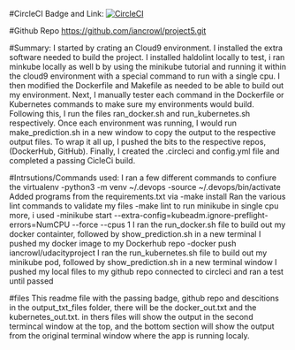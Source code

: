 #CircleCI Badge and Link:
[![CircleCI](https://circleci.com/gh/iancrowl/project5.svg?style=svg)](https://app.circleci.com/pipelines/github/iancrowl/project5/5/workflows/31d851d8-08ba-469a-bf69-0997e8baf940)


#Github Repo
https://github.com/iancrowl/project5.git

#Summary:
I started by crating an Cloud9 environment. I installed the extra software needed to build the project. I installed haldolint locally to test, i ran minkube locally as well b
by using the minikube tutorial and running it within the cloud9 environment with a special command to run with a single cpu. I then modified the Dockerfile and Makefile as needed to be able to 
build out my environment.  Next, I manually tester each command in the Dockerfile or Kubernetes commands to make sure my environments would build. Following this, I run the files ran_docker.sh and
run_kubernetes.sh respectively.  Once each environment was running, I would run make_prediction.sh in a new window to copy the output to the respective output files.  To wrap it all up, I pushed the bits
to the respective repos, (DockerHub, GitHub).  Finally, I created the .circleci and config.yml file and completed a passing CicleCi build.

#Intrsutions/Commands used:
I ran a few different commands to confiure the virtualenv
-python3 -m venv ~/.devops
-source ~/.devops/bin/activate
Added programs from the requirements.txt via
-make install
Ran the various lint commands to validate my files
-make lint
to run minikube in single cpu more, i used
-minikube start --extra-config=kubeadm.ignore-preflight-errors=NumCPU --force --cpus 1
I ran the run_docker.sh file to build out my docker containter, followed by show_prediction.sh in a new terminal
I pushed my docker image to my Dockerhub repo
-docker push iancrowl/udacityproject
I ran the run_kubernetes.sh file to build out my minikube pod, followed by show_prediction.sh in a new terminal window
I pushed my local files to my github repo 
connected to circleci and ran a test until passed

#files
This readme file with the passing badge, github repo and descitions
in the output_txt_files folder, there will be the docker_out.txt and the kubernetes_out.txt. 
in thers files will show the output in the second termincal window at the top, and the bottom section will show the output from the original terminal window where the app is running localy.

